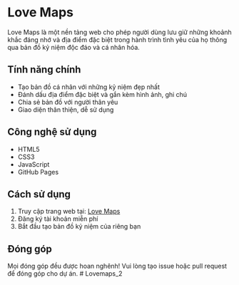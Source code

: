 # Love Maps

Love Maps là một nền tảng web cho phép người dùng lưu giữ những khoảnh khắc đáng nhớ và địa điểm đặc biệt trong hành trình tình yêu của họ thông qua bản đồ kỷ niệm độc đáo và cá nhân hóa.

## Tính năng chính

- Tạo bản đồ cá nhân với những kỷ niệm đẹp nhất
- Đánh dấu địa điểm đặc biệt và gắn kèm hình ảnh, ghi chú
- Chia sẻ bản đồ với người thân yêu
- Giao diện thân thiện, dễ sử dụng

## Công nghệ sử dụng

- HTML5
- CSS3
- JavaScript
- GitHub Pages

## Cách sử dụng

1. Truy cập trang web tại: [Love Maps](https://[username].github.io/LoveMaps)
2. Đăng ký tài khoản miễn phí
3. Bắt đầu tạo bản đồ kỷ niệm của riêng bạn

## Đóng góp

Mọi đóng góp đều được hoan nghênh! Vui lòng tạo issue hoặc pull request để đóng góp cho dự án.
#   L o v e m a p s _ 2  
 
